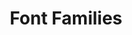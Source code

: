 ---
# Feel free to add content and custom Front Matter to this file.
# To modify the layout, see https://jekyllrb.com/docs/themes/#overriding-theme-defaults

pageID: fontFamily
category: "Font Properties"
title: Font Families
description: Sets a font family value on the element's text.
syntax: 
  - data-h2-font-family="MEDIA(FAMILY)"
notes:
options:
  - title: MEDIA
    type: media
    content:
  - title: FAMILY
    type: custom
    content: "<pre>
      sans\n
      serif\n
      script\n
      mono
    </pre>"
examples:
---